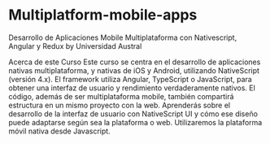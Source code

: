 # Multiplatform-mobile-apps
Desarrollo de Aplicaciones Mobile Multiplataforma con Nativescript, Angular y Redux by Universidad Austral

Acerca de este Curso
Este curso se centra en el desarrollo de aplicaciones nativas multiplataforma, y nativas de iOS y Android, utilizando NativeScript (versión 4.x). El framework utiliza Angular, TypeScript o JavaScript, para obtener una interfaz de usuario y rendimiento verdaderamente nativos. El código, además de ser multiplataforma mobile, también compartirá estructura en un mismo proyecto con la web. Aprenderás sobre el desarrollo de la interfaz de usuario con NativeScript UI y cómo ese diseño puede adaptarse según sea la plataforma o web. Utilizaremos la plataforma móvil nativa desde Javascript.
